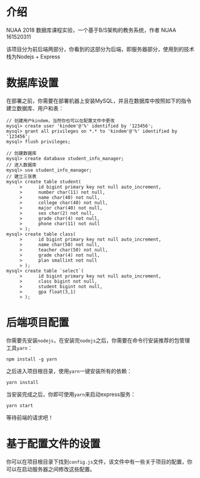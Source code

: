 # 介绍
NUAA 2018 数据库课程实验，一个基于B/S架构的教务系统，作者 NUAA 161520311

该项目分为前后端两部分，你看到的这部分为后端，即服务器部分，使用到的技术栈为Nodejs + Express

# 数据库设置
在部署之前，你需要在部署机器上安装MySQL，并且在数据库中按照如下的指令建立数据库、用户和表：
```
// 创建用户kindem，当然你也可以在配置文件中更改
mysql> create user 'kindem'@'%' identified by '123456';
mysql> grant all privileges on *.* to 'kindem'@'%' identified by '123456';
mysql> flush privileges;

// 创建数据库
mysql> create database student_info_manager;
// 进入数据库
mysql> use student_info_manager;
// 建立三张表
mysql> create table student(
     >      id bigint primary key not null auto_increment,
     >      number char(11) not null,
     >      name char(40) not null,
     >      college char(40) not null,
     >      major char(40) not null,
     >      sex char(2) not null,
     >      grade char(4) not null,
     >      phone char(11) not null
     > );
mysql> create table class(
     >      id bigint primary key not null auto_increment,
     >      name char(50) not null,
     >      teacher char(50) not null,
     >      grade char(4) not null,
     >      plan smallint not null
     > );
mysql> create table `select`(
     >      id bigint primary key not null auto_increment,
     >      class bigint not null,
     >      student bigint not null,
     >      gpa float(3,1)
     > );
```

# 后端项目配置
你需要先安装`nodejs`，在安装完`nodejs`之后，你需要在命令行安装推荐的包管理工具`yarn`：
```
npm install -g yarn
```

之后进入项目根目录，使用`yarn`一键安装所有的依赖：
```
yarn install
```

当安装完成之后，你即可使用`yarn`来启动express服务：
```
yarn start
```
等待前端的请求吧！

# 基于配置文件的设置
你可以在项目根目录下找到`config.js`文件，该文件中有一些关于项目的配置，你可以在启动服务器之间修改这些配置。
